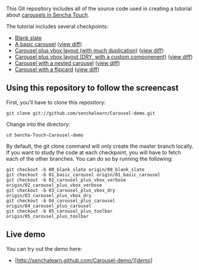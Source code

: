 This Git repository includes all of the source code used in creating a tutorial about [carousels in Sencha Touch][tutorial].

The tutorial includes several checkpoints:

* [Blank slate][0]
* [A basic carousel][1] ([view diff][00-01])
* [Carousel plus vbox layout (with much duplication)][2] ([view diff][01-02])
* [Carousel plus vbox layout (DRY, with a custom componenent)][3] ([view diff][02-03])
* [Carousel with a nested carousel][4] ([view diff][03-04])
* [Carousel with a flipcard][5] ([view diff][04-05])

## Using this repository to follow the screencast

First, you'll have to clone this repository:

    git clone git://github.com/senchalearn/Carousel-demo.git

Change into the directory:

    cd Sencha-Touch-Carousel-demo

By default, the git clone command will only create the master branch locally. If you want to study the code at each checkpoint, you will have to fetch each of the other branches. You can do so by running the following:

    git checkout -b 00_blank_slate origin/00_blank_slate
    git checkout -b 01_basic_carousel origin/01_basic_carousel
    git checkout -b 02_carousel_plus_vbox_verbose origin/02_carousel_plus_vbox_verbose
    git checkout -b 03_carousel_plus_vbox_dry origin/03_carousel_plus_vbox_dry
    git checkout -b 04_carousel_plus_carousel origin/04_carousel_plus_carousel
    git checkout -b 05_carousel_plus_toolbar origin/05_carousel_plus_toolbar


## Live demo

You can try out the demo here:

* [http://senchalearn.github.com/Carousel-demo/][demo]

[demo]: http://senchalearn.github.com/Carousel-demo/
[tutorial]: http://www.sencha.com/learn/an-introduction-to-carousels

[0]: https://github.com/senchalearn/Carousel-demo/tree/00_blank_slate
[1]: https://github.com/senchalearn/Carousel-demo/tree/01_basic_carousel
[2]: https://github.com/senchalearn/Carousel-demo/tree/02_carousel_plus_vbox_verbose
[3]: https://github.com/senchalearn/Carousel-demo/tree/03_carousel_plus_vbox_dry
[4]: https://github.com/senchalearn/Carousel-demo/tree/04_carousel_plus_carousel
[5]: https://github.com/senchalearn/Carousel-demo/tree/05_carousel_plus_toolbar

[00-01]: https://github.com/senchalearn/Carousel-demo/compare/00_blank_slate...01_basic_carousel
[01-02]: https://github.com/senchalearn/Carousel-demo/compare/01_basic_carousel...02_carousel_plus_vbox_verbose
[02-03]: https://github.com/senchalearn/Carousel-demo/compare/02_carousel_plus_vbox_verbose...03_carousel_plus_vbox_dry
[03-04]: https://github.com/senchalearn/Carousel-demo/compare/03_carousel_plus_vbox_dry...04_carousel_plus_carousel
[04-05]: https://github.com/senchalearn/Carousel-demo/compare/04_carousel_plus_carousel...05_carousel_plus_toolbar
